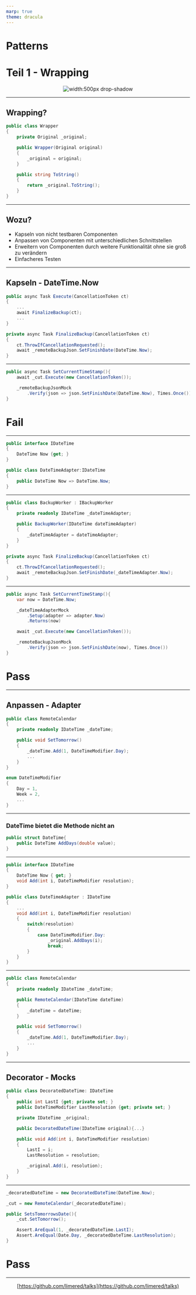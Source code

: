 ```yaml
---
marp: true
theme: dracula
---
```


# Patterns
# Teil 1 - Wrapping

<center>

![width:500px drop-shadow](pic-fachbeitrag_geschenke-1000x600.jpg)

</center>

---
<!-- paginate: true -->

## Wrapping?

```cs
public class Wrapper
{
    private Original _original;

    public Wrapper(Original original)
    {
        _original = original;
    }

    public string ToString()
    {
        return _original.ToString();
    }
}
```

---

## Wozu?

- Kapseln von nicht testbaren Componenten
- Anpassen von Componenten mit unterschiedlichen Schnittstellen
- Erweitern von Componenten durch weitere Funktionalität ohne sie groß zu verändern
- <green>Einfacheres Testen</green>

---

## Kapseln - DateTime.Now

```cs
public async Task Execute(CancellationToken ct)
{
    ...
    await FinalizeBackup(ct);
    ...
}
```

```cs
private async Task FinalizeBackup(CancellationToken ct)
{
    ct.ThrowIfCancellationRequested();
    await _remoteBackupJson.SetFinishDate(DateTime.Now);
}
```
---

```cs
public async Task SetCurrentTimeStamp(){
    await _cut.Execute(new CancellationToken());

    _remoteBackupJsonMock
        .Verify(json => json.SetFinishDate(DateTime.Now), Times.Once())
}
```

# <red>Fail</red>

---

```cs
public interface IDateTime
{
    DateTime Now {get; }
}
```

```cs
public class DateTimeAdapter:IDateTime
{
    public DateTime Now => DateTime.Now;
}
```

---

```cs
public class BackupWorker : IBackupWorker
{
    private readonly IDateTime _dateTimeAdapter;

    public BackupWorker(IDateTime dateTimeAdapter)
    {
        _dateTimeAdapter = dateTimeAdapter;
    }
}
```

```cs
private async Task FinalizeBackup(CancellationToken ct)
{
    ct.ThrowIfCancellationRequested();
    await _remoteBackupJson.SetFinishDate(_dateTimeAdapter.Now);
}
```
---

```cs
public async Task SetCurrentTimeStamp(){
    var now = DateTime.Now;

    _dateTimeAdapterMock
        .Setup(adapter => adapter.Now)
        .Returns(now)

    await _cut.Execute(new CancellationToken());

    _remoteBackupJsonMock
        .Verify(json => json.SetFinishDate(now), Times.Once())
}
```
# <green>Pass</green>
---

## Anpassen - Adapter

```cs
public class RemoteCalendar
{
    private readonly IDateTime _dateTime;

    public void SetTomorrow()
    {
        _dateTime.Add(1, DateTimeModifier.Day);
        ...
    }
}
```
```cs
enum DateTimeModifier
{
    Day = 1,
    Week = 2,
    ...
}
```
---

### DateTime bietet die Methode nicht an

```cs
public struct DateTime{
    public DateTime AddDays(double value);
}
```
---

```cs
public interface IDateTime
{
    DateTime Now { get; }
    void Add(int i, DateTimeModifier resolution);
}
```

```cs
public class DateTimeAdapter : IDateTime
{
    ...
    void Add(int i, DateTimeModifier resolution)
    {
        switch(resolution)
        {
            case DateTimeModifier.Day:
                _original.AddDays(i);
                break;
        }
    }
}
```
---

```cs
public class RemoteCalendar
{
    private readonly IDateTime _dateTime;

    public RemoteCalendar(IDateTime dateTime)
    {
        _dateTime = dateTime;
    }

    public void SetTomorrow()
    {
        _dateTime.Add(1, DateTimeModifier.Day);
        ...
    }
}
```

---
## Decorator - Mocks

```cs
public class DecoratedDateTime: IDateTime
{
    public int LastI {get; private set; }
    public DateTimeModifier LastResolution {get; private set; }

    private IDateTime _original;

    public DecoratedDateTime(IDateTime original){...}

    public void Add(int i, DateTimeModifier resolution)
    {
        LastI = i;
        LastResolution = resolution;

        _original.Add(i, resolution);
    }
}
```
---

```cs
_decoratedDateTime = new DecoratedDateTime(DateTime.Now);

_cut = new RemoteCalendar(_decoratedDateTime);
```

```cs
public SetsTomorrowsDate(){
    _cut.SetTomorrow();

    Assert.AreEqual(1, _decoratedDateTime.LastI);
    Assert.AreEqual(Date.Day, _decoratedDateTime.LastResolution);
}
```

# <green>Pass</green>

---
<center>

[https://github.com/limered/talks](https://github.com/limered/talks)

</center>
